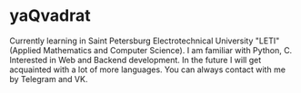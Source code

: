 # yaQvadrat
Currently learning in Saint Petersburg Electrotechnical University "LETI" (Applied Mathematics and Computer Science).
I am familiar with Python, C. Interested in Web and Backend development. In the future I will get acquainted with a lot of more languages.
You can always contact with me by Telegram and VK. 
